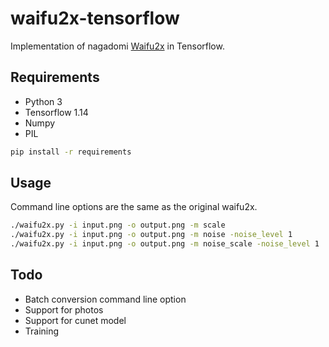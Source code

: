 # waifu2x-tensorflow
Implementation of nagadomi [Waifu2x](https://github.com/nagadomi/waifu2x) in Tensorflow.

## Requirements

- Python 3
- Tensorflow 1.14
- Numpy
- PIL

```sh
pip install -r requirements
```

## Usage

Command line options are the same as the original waifu2x.

```sh
./waifu2x.py -i input.png -o output.png -m scale 
./waifu2x.py -i input.png -o output.png -m noise -noise_level 1
./waifu2x.py -i input.png -o output.png -m noise_scale -noise_level 1
```

## Todo

- Batch conversion command line option
- Support for photos
- Support for cunet model
- Training
